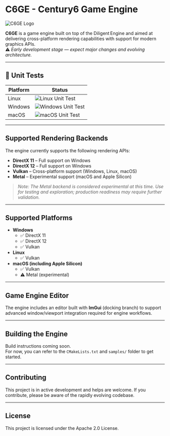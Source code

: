 # C6GE - Century6 Game Engine

![C6GE Logo](https://github.com/user-attachments/assets/fd87a175-37c9-41e5-aaf0-0c77045000ec)

**C6GE** is a game engine built on top of the Diligent Engine and aimed at delivering cross-platform rendering capabilities with support for modern graphics APIs.  
⚠️ *Early development stage — expect major changes and evolving architecture.*

---

## 🧪 Unit Tests

| Platform | Status |
|----------|--------|
| Linux    | ![Linux Unit Test](https://github.com/C6Dev/C6GE/actions/workflows/LinuxUnitTest.yml/badge.svg) |
| Windows  | ![Windows Unit Test](https://github.com/C6Dev/C6GE/actions/workflows/WindowsUnitTest.yml/badge.svg) |
| macOS    | ![macOS Unit Test](https://github.com/C6Dev/C6GE/actions/workflows/MacOSUnitTest.yml/badge.svg) |

---

## Supported Rendering Backends

The engine currently supports the following rendering APIs:

- **DirectX 11** – Full support on Windows  
- **DirectX 12** – Full support on Windows  
- **Vulkan** – Cross-platform support (Windows, Linux, macOS)  
- **Metal** – Experimental support (macOS and Apple Silicon)  

> _Note: The Metal backend is considered experimental at this time. Use for testing and exploration; production readiness may require further validation._

---

## Supported Platforms

- **Windows**  
  - ✅ DirectX 11  
  - ✅ DirectX 12  
  - ✅ Vulkan  
- **Linux**  
  - ✅ Vulkan  
- **macOS (including Apple Silicon)**  
  - ✅ Vulkan  
  - ⚠️ Metal (experimental)  

---

## Game Engine Editor

The engine includes an editor built with **ImGui** (docking branch) to support advanced window/viewport integration required for engine workflows.

---

## Building the Engine

Build instructions coming soon.  
For now, you can refer to the `CMakeLists.txt` and `samples/` folder to get started.

---

## Contributing

This project is in active development and helps are welcome. If you contribute, please be aware of the rapidly evolving codebase.

---

## License

This project is licensed under the Apache 2.0 License.  
